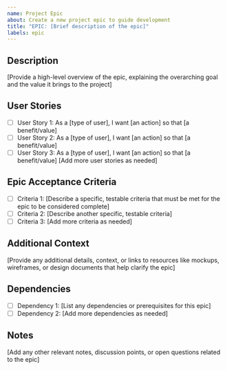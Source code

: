 ```yaml
---
name: Project Epic
about: Create a new project epic to guide development
title: "EPIC: [Brief description of the epic]"
labels: epic
---
```


## Description
[Provide a high-level overview of the epic, explaining the overarching goal and the value it brings to the project]

## User Stories
- [ ] User Story 1: As a [type of user], I want [an action] so that [a benefit/value]
- [ ] User Story 2: As a [type of user], I want [an action] so that [a benefit/value]
- [ ] User Story 3: As a [type of user], I want [an action] so that [a benefit/value]
[Add more user stories as needed]

## Epic Acceptance Criteria
- [ ] Criteria 1: [Describe a specific, testable criteria that must be met for the epic to be considered complete]
- [ ] Criteria 2: [Describe another specific, testable criteria]
- [ ] Criteria 3: [Add more criteria as needed]

## Additional Context
[Provide any additional details, context, or links to resources like mockups, wireframes, or design documents that help clarify the epic]

## Dependencies
- [ ] Dependency 1: [List any dependencies or prerequisites for this epic]
- [ ] Dependency 2: [Add more dependencies as needed]

## Notes
[Add any other relevant notes, discussion points, or open questions related to the epic]
